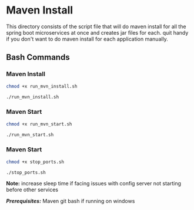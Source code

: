 # Maven Install

This directory consists of the script file that will do maven install for all the spring boot microservices at once and creates jar files for each. quit handy if you don't want to do maven install for each application manually.

## Bash Commands

### Maven Install

```bash
chmod +x run_mvn_install.sh

./run_mvn_install.sh
```

### Maven Start

```bash
chmod +x run_mvn_start.sh

./run_mvn_start.sh
```

### Maven Start

```bash
chmod +x stop_ports.sh

./stop_ports.sh
```

**Note:** increase sleep time if facing issues with config server not starting before other services

**_Prerequisites:_** Maven git bash if running on windows
